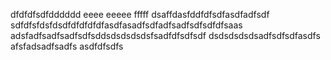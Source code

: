 dfdfdfsdfdddddd
eeee
eeeee
fffff
dsaffdasfddfdfsdfasdfadfsdf
sdfdfsfdsfdsdfdfdfdfdfasdfasadfsdfadfsadfsdfsdfdfsaas
adsfadfsadfsadfsdfsddsdsdsdsdsfsadfdfsdfsdf
dsdsdsdsdsadfsdfsdfasdfs
afsfadsadfsadfs
asdfdfsdfs
